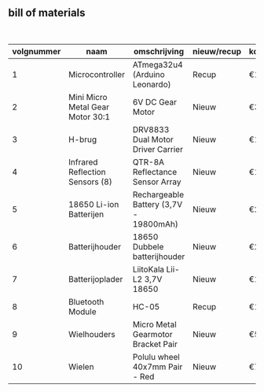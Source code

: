 ## bill of materials
<br />

|volgnummer        |naam                                    |omschrijving                          |nieuw/recup      |kostprijs/stuk      |aantal  |subtotaal    |
|----------        |----                                    |------------                          |-----------      |--------------      |------  |---------    |
|1                 |Microcontroller                         |ATmega32u4 (Arduino Leonardo)         |Recup            |€12,99              |1       |€12,99       |
|2                 |Mini Micro Metal Gear Motor 30:1        |6V DC Gear Motor                      |Nieuw            |€3,56               |2       |€7,12        |
|3                 |H-brug                                  |DRV8833 Dual Motor Driver Carrier     |Nieuw            |€12,52              |1       |€12,52       |
|4                 |Infrared Reflection Sensors (8)         |QTR-8A Reflectance Sensor Array       |Nieuw            |€16,13              |1       |€16,13       |
|5                 |18650 Li-ion Batterijen                 |Rechargeable Battery (3,7V - 19800mAh)|Nieuw            |€2,63               |2       |€5,26        |
|6                 |Batterijhouder                          |18650 Dubbele batterijhouder          |Nieuw            |€2,39               |1       |€2,39        |
|7                 |Batterijoplader                         |LiitoKala Lii-L2 3,7V 18650           |Nieuw            |€10,17              |1       |€10,17       |
|8                 |Bluetooth Module                        |HC-05                                 |Recup            |€11,96              |1       |€11,96       |
|9                 |Wielhouders                             |Micro Metal Gearmotor Bracket Pair    |Nieuw            |€5,39               |1       |€5,39        |
|10                |Wielen                                  |Polulu wheel 40x7mm Pair - Red        |Nieuw            |€7,69               |1       |€7,69        |
